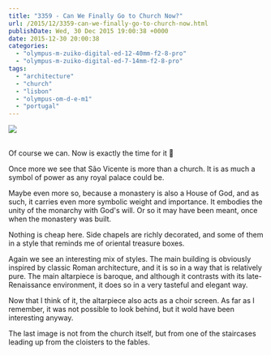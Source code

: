```yaml
---
title: "3359 - Can We Finally Go to Church Now?"
url: /2015/12/3359-can-we-finally-go-to-church-now.html
publishDate: Wed, 30 Dec 2015 19:00:38 +0000
date: 2015-12-30 20:00:38
categories: 
  - "olympus-m-zuiko-digital-ed-12-40mm-f2-8-pro"
  - "olympus-m-zuiko-digital-ed-7-14mm-f2-8-pro"
tags: 
  - "architecture"
  - "church"
  - "lisbon"
  - "olympus-om-d-e-m1"
  - "portugal"
---
```

<div class="container">
<div class="center"><a target="_blank" href="https://d25zfm9zpd7gm5.cloudfront.net/1200x1200/2015/20150903_144343_lr.jpg"><img class="webfeedsFeaturedVisual" src="https://d25zfm9zpd7gm5.cloudfront.net/0600x0600/2015/20150903_144343_lr.jpg" /></a></div>
</div>
<br />

Of course we can. Now is exactly the time for it 🙂

<a target="_blank" href="https://d25zfm9zpd7gm5.cloudfront.net/1200x1200/2015/20150903_144547_lr.jpg"><img style="margin: 0pt 0px 0pt 10px; float: right;" src="https://d25zfm9zpd7gm5.cloudfront.net/0150x0150/2015/20150903_144547_lr.jpg" alt="" border="0" /></a> Once more we see that São Vicente is more than a church. It is as much a symbol of power as any royal palace could be.

<a target="_blank" href="https://d25zfm9zpd7gm5.cloudfront.net/1200x1200/2015/20150903_144510_lr.jpg"><img style="margin: 0pt 10px 0pt 0px; float: left;" src="https://d25zfm9zpd7gm5.cloudfront.net/0150x0150/2015/20150903_144510_lr.jpg" alt="" border="0" /></a> Maybe even more so, because a monastery is also a House of God, and as such, it carries even more symbolic weight and importance. It embodies the unity of the monarchy with God's will. Or so it may have been meant, once when the monastery was built.

Nothing is cheap here. Side chapels are richly decorated, and some of them in a style that reminds me of oriental treasure boxes. 

<a target="_blank" href="https://d25zfm9zpd7gm5.cloudfront.net/1200x1200/2015/20150903_144222_lr.jpg"><img style="margin: 0pt 0px 0pt 10px; float: right;" src="https://d25zfm9zpd7gm5.cloudfront.net/0150x0150/2015/20150903_144222_lr.jpg" alt="" border="0" /></a> Again we see an interesting mix of styles. The main building is obviously inspired by classic Roman architecture, and it is so in a way that is relatively pure. The main altarpiece is baroque, and although it contrasts with its late-Renaissance environment, it does so in a very tasteful and elegant way.

<a target="_blank" href="https://d25zfm9zpd7gm5.cloudfront.net/1200x1200/2015/20150903_135500_lr.jpg"><img style="margin: 0pt 10px 0pt 0px; float: left;" src="https://d25zfm9zpd7gm5.cloudfront.net/0150x0150/2015/20150903_135500_lr.jpg" alt="" border="0" /></a> Now that I think of it, the altarpiece also acts as a choir screen. As far as I remember, it was not possible to look behind, but it wold have been interesting anyway.

The last image is not from the church itself, but from one of the staircases leading up from the cloisters to the fables. 

